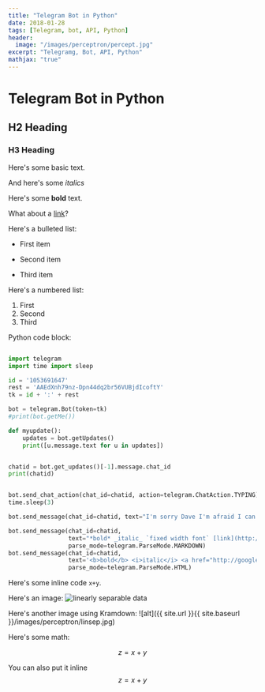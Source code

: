 ```yaml
---
title: "Telegram Bot in Python"
date: 2018-01-28
tags: [Telegram, bot, API, Python]
header:
  image: "/images/perceptron/percept.jpg"
excerpt: "Telegramg, Bot, API, Python"
mathjax: "true"
---
```


# Telegram Bot in Python

## H2 Heading

### H3 Heading

Here's some basic text.

And here's some *italics*

Here's some **bold** text.

What about a [link](https://github.com/andreabonacin)?

Here's a bulleted list:
* First item
+ Second item
- Third item

Here's a numbered list:
1. First
2. Second
3. Third

Python code block:
```python

import telegram
import time import sleep

id = '1053691647'
rest = 'AAEdXnh79nz-Dpn44dq2br56VUBjdIcoftY'
tk = id + ':' + rest

bot = telegram.Bot(token=tk)
#print(bot.getMe())

def myupdate():
    updates = bot.getUpdates()
    print([u.message.text for u in updates])


chatid = bot.get_updates()[-1].message.chat_id
print(chatid)


bot.send_chat_action(chat_id=chatid, action=telegram.ChatAction.TYPING)
time.sleep(3)

bot.send_message(chat_id=chatid, text="I'm sorry Dave I'm afraid I can't do that.")

bot.send_message(chat_id=chatid, 
                 text="*bold* _italic_ `fixed width font` [link](http://google.com).", 
                 parse_mode=telegram.ParseMode.MARKDOWN)
bot.send_message(chat_id=chatid, 
                 text='<b>bold</b> <i>italic</i> <a href="http://google.com">link</a>.', 
                 parse_mode=telegram.ParseMode.HTML)
```



Here's some inline code `x+y`.

Here's an image:
<img src="{{ site.url }}{{ site.baseurl }}/images/perceptron/linsep.jpg" alt="linearly separable data">

Here's another image using Kramdown:
![alt]({{ site.url }}{{ site.baseurl }}/images/perceptron/linsep.jpg)

Here's some math:

$$z=x+y$$

You can also put it inline $$z=x+y$$
